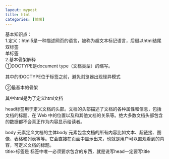 ```yaml
---
layout: mypost
title: html
categories: [前端]
---
```

基本知识点：<br />
1.定义：html5是一种描述网页的语言，被称为超文本标记语言，后缀以html结尾<br />
双标签<html> </html> <br />
单标签<img><br />
2.基本骨架解释<br />
①DOCTYPE是document type（文档类型）的缩写。<br />
<!DOCTYPE html> 其中的!DOCTYPE位于标签<html>之前，避免浏览器出现怪异模式<br />
②最基本的骨架<html><head><body></body></head></html> <br />

其中html是为了定义html文档 <br />

head标签用于定义文档的头部。文档的头部描述了文档的各种属性和信息，包括文档的标题、在 Web 中的位置以及和其他文档的关系等。绝大多数文档头部包含的数据都不会真正作为内容显示给读者。 <br />

body 元素定义文档的主体body 元素包含文档的所有内容比如文本、超链接、图像、表格和列表等等。它会直接在页面中显示出来，也就是用户可以直观看到的内容，可定义文档的标题。<br /> title>标签是 <head>标签中唯一必须要求包含的东西，就是说写head一定要写title<title> 的增加有利于SEO优化它显示在浏览器窗口的标题栏或状态栏上,SEO是搜索引擎优化的英文缩写。通过对网站内容调整，满足搜索引擎的排名需求<br />

meta标签用来描述一个HTML网页文档的属性，关键词等，例如:charset="uf-8"是说当前使用的是 utf-8 编码格在开发中我们经常会看到 utf-8，或是 gbk ，这些都是编码格式,通常使用 utf-8 。<br />

在vscode中直接创建一个html为后缀的文件，直接英文! + enter回车键即可生成创建网页的主题部分<br />

<h1>一级标题</h1> <h6>六级标题</h6> 自动生成六级标签h$*6<br />
可以在标签中添加属性：align="left"/corner/right" eg: '<h1 align="corner">'一级标题</h1>

p段落 /p  双标签
br / 换行  单标签
hr/ 创建水平线 单标签 
水平线可以设置颜色属性,长度属性，高度属性，对齐方式 color="greeen"width="300px"size="5px"align="left/right"

图片 img 单标签 <img src="1.jpg"> 需要图片和html在同一个文件夹里 
其中src表示路径，alt表示图像的替代文本，width表示宽度，title表示鼠标悬停在图片上的提示

路径：绝对路径（电脑的盘符存储与访问的具体地址，最完整的那种）、相对路径（子级关系/ 、父级关系../、同级关系可直接写）、网络路径

标签之超文本链接
<a href="url">点击跳转内容</a> 可以通过css去调整超链接的蓝紫色样式

文本标签
<em></em>强调语气,略微斜体
<i></i>斜体
<b></b>加粗
<strong></strong>加粗加大一点点
<span></span>
<del></del>

有序列表 默认1.2.3 type=“a/b/i/I”
<ol>
    <li>xxx</li>
</ol>

无序列表 ，默认小圆点 type=“disc/circle空心圆/square/none”
<ul>
    <li>xxx</li>
</ul>
快捷键 ul>li*标签数量

表格
<table>
    <tr>(行)
        <td>单元格</td>（列）
    </tr>

    <tr>
        <td>单元格</td>
    </tr>
</table>

快捷属性table>tr*4>td*3{单元格}
表格常用属性 border=“1” 边框和像素 width=“400px” height=“200px”

表格单元格合并
水平合并保留左边删除右边colspan <td colspan="2">单元格</td>
垂直合并保留上边删除下边rowspan <td rowspan="2">单元格</td>

form表单包括表单标签、表单域（输入框）、表单按钮（button），用来给用户填写信息，和用户建立交互，比如登录注册,包括登录框和提交按钮（属于表单的控件）
<form>
    <input type="submit>
</form>
表单的属性：action=“url” 传给服务器的地址
name = “”
method = “get/post”
